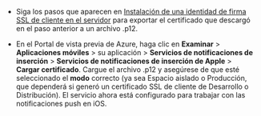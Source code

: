 
* Siga los pasos que aparecen en [Instalación de una identidad de firma SSL de cliente en el servidor](https://developer.apple.com/library/ios/documentation/IDEs/Conceptual/AppDistributionGuide/ConfiguringPushNotifications/ConfiguringPushNotifications.html#//apple_ref/doc/uid/TP40012582-CH32-SW15) para exportar el certificado que descargó en el paso anterior a un archivo .p12.

* En el Portal de vista previa de Azure, haga clic en **Examinar** > **Aplicaciones móviles** > su aplicación > **Servicios de notificaciones de inserción** > **Servicios de notificaciones de inserción de Apple** > **Cargar certificado**. Cargue el archivo .p12 y asegúrese de que esté seleccionado el **modo** correcto (ya sea Espacio aislado o Producción, que dependerá si generó un certificado SSL de cliente de Desarrollo o Distribución). El servicio ahora está configurado para trabajar con las notificaciones push en iOS.

<!---HONumber=August15_HO6-->